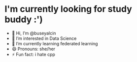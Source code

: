 # I'm currently looking for study buddy :')
- 👋 Hi, I’m @buseyalcin
- 👀 I’m interested in Data Science
- 🌱 I’m currently learning federated learning
- 😄 Pronouns: she/her
- ⚡ Fun fact: i hate cpp

<!---
buseyalcin/buseyalcin is a ✨ special ✨ repository because its `README.md` (this file) appears on your GitHub profile.
You can click the Preview link to take a look at your changes.
--->

